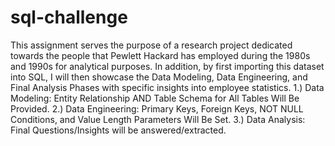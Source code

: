 # sql-challenge

This assignment serves the purpose of a research project dedicated towards the people that Pewlett Hackard has employed during the 1980s and 1990s for analytical purposes. In addition, by first importing this dataset into SQL, I will then showcase the Data Modeling, Data Engineering, and Final Analysis Phases with specific insights into employee statistics. 1.) Data Modeling: Entity Relationship AND Table Schema for All Tables Will Be Provided. 2.) Data Engineering: Primary Keys, Foreign Keys, NOT NULL Conditions, and Value Length Parameters Will Be Set. 3.) Data Analysis: Final Questions/Insights will be answered/extracted. 
